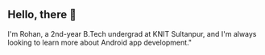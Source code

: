 ## Hello, there 👋

I'm Rohan, a 2nd-year B.Tech undergrad at KNIT Sultanpur, and I'm always looking to learn more about Android app development." 

<!--
**Rohanvish4/Rohanvish4** is a ✨ _special_ ✨ repository because its `README.md` (this file) appears on your GitHub profile.

Here are some ideas to get you started:

- 🔭 I’m currently working on ...
- 🌱 I’m currently learning ...
- 👯 I’m looking to collaborate on ...
- 🤔 I’m looking for help with ...
- 💬 Ask me about ...
- 📫 How to reach me: ...
- 😄 Pronouns: ...
- ⚡ Fun fact: ...
-->

